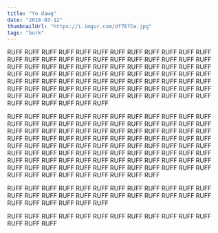 ```yaml
---
title: "Yo dawg"
date: "2018-03-12"
thumbnailUrl: "https://i.imgur.com/df7EfCe.jpg"
tags: "bork"
---
```


RUFF RUFF RUFF RUFF RUFF RUFF RUFF RUFF RUFF RUFF RUFF RUFF RUFF RUFF RUFF RUFF RUFF RUFF RUFF RUFF RUFF RUFF RUFF RUFF RUFF RUFF RUFF RUFF RUFF RUFF RUFF RUFF RUFF RUFF RUFF RUFF RUFF RUFF RUFF RUFF RUFF RUFF RUFF RUFF RUFF RUFF RUFF RUFF RUFF RUFF RUFF RUFF RUFF RUFF RUFF RUFF RUFF RUFF RUFF RUFF RUFF RUFF RUFF RUFF RUFF RUFF RUFF RUFF RUFF RUFF RUFF RUFF RUFF RUFF RUFF RUFF RUFF RUFF RUFF RUFF RUFF RUFF RUFF RUFF RUFF RUFF RUFF RUFF RUFF RUFF 

RUFF RUFF RUFF RUFF RUFF RUFF RUFF RUFF RUFF RUFF RUFF RUFF RUFF RUFF RUFF RUFF RUFF RUFF RUFF RUFF RUFF RUFF RUFF RUFF RUFF RUFF RUFF RUFF RUFF RUFF RUFF RUFF RUFF RUFF RUFF RUFF RUFF RUFF RUFF RUFF RUFF RUFF RUFF RUFF RUFF RUFF RUFF RUFF RUFF RUFF RUFF RUFF RUFF RUFF RUFF RUFF RUFF RUFF RUFF RUFF RUFF RUFF RUFF RUFF RUFF RUFF RUFF RUFF RUFF RUFF RUFF RUFF RUFF RUFF RUFF RUFF RUFF RUFF RUFF RUFF RUFF RUFF RUFF RUFF RUFF RUFF RUFF RUFF RUFF RUFF RUFF RUFF RUFF RUFF RUFF RUFF RUFF RUFF RUFF RUFF RUFF RUFF RUFF RUFF RUFF 

RUFF RUFF RUFF RUFF RUFF RUFF RUFF RUFF RUFF RUFF RUFF RUFF RUFF RUFF RUFF RUFF RUFF RUFF RUFF RUFF RUFF RUFF RUFF RUFF RUFF RUFF RUFF RUFF RUFF RUFF 

RUFF RUFF RUFF RUFF RUFF RUFF RUFF RUFF RUFF RUFF RUFF RUFF RUFF RUFF RUFF 